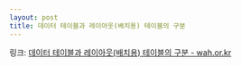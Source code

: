 ```yaml
---
layout: post
title: 데이터 테이블과 레이아웃(배치용) 테이블의 구분
---
```


링크: [데이터 테이블과 레이아웃(배치용) 테이블의 구분 - wah.or.kr](https://www.wah.or.kr:444/Participation/consultingView.asp?cType=&seq=9154&page=60?cType=&page=60&FindTxt=&cMail=&flag=2)
